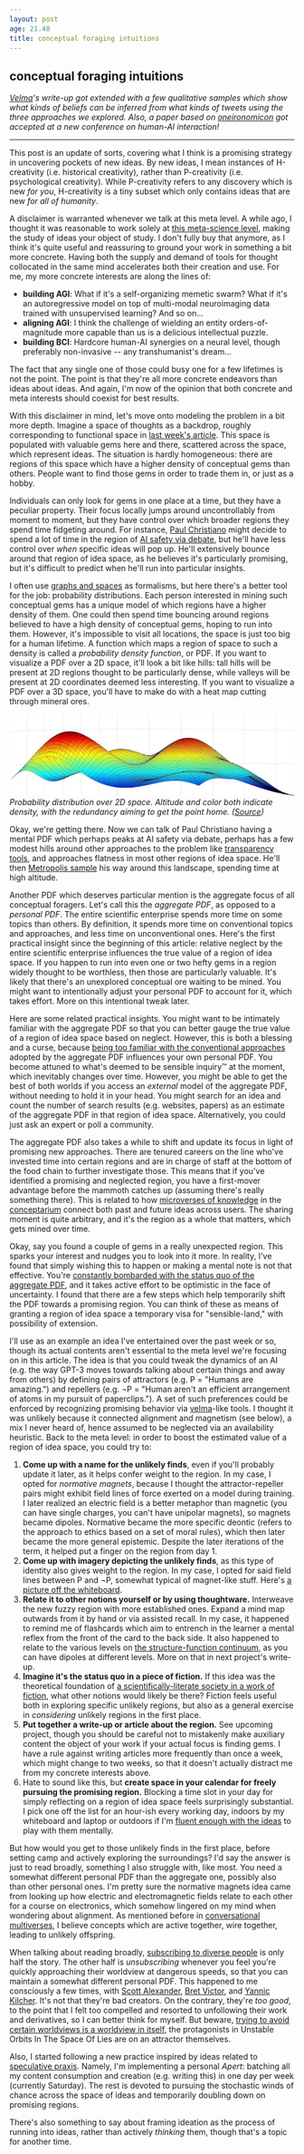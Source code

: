 ```yaml
---
layout: post
age: 21.48
title: conceptual foraging intuitions
---
```


## conceptual foraging intuitions

_[Velma](/thoughtware/velma)'s write-up got extended with a few qualitative samples which show what kinds of beliefs can be inferred from what kinds of tweets using the three approaches we explored. Also, a paper based on [oneironomicon](/thoughtware/oneironomicon) got accepted at a new conference on human-AI interaction!_

---

This post is an update of sorts, covering what I think is a promising strategy in uncovering pockets of new ideas. By new ideas, I mean instances of H-creativity (i.e. historical creativity), rather than P-creativity (i.e. psychological creativity). While P-creativity refers to any discovery which is new _for you_, H-creativity is a tiny subset which only contains ideas that are new _for all of humanity_.

A disclaimer is warranted whenever we talk at this meta level. A while ago, I thought it was reasonable to work solely at [this meta-science level](/reflections/long-termist-thoughtware), making the study of ideas your object of study. I don't fully buy that anymore, as I think it's quite useful and reassuring to ground your work in something a bit more concrete. Having both the supply and demand of tools for thought collocated in the same mind accelerates both their creation and use. For me, my more concrete interests are along the lines of:

- **building AGI**: What if it's a self-organizing memetic swarm? What if it's an autoregressive model on top of multi-modal neuroimaging data trained with unsupervised learning? And so on...
- **aligning AGI**: I think the challenge of wielding an entity orders-of-magnitude more capable than us is a delicious intellectual puzzle.
- **building BCI**: Hardcore human-AI synergies on a neural level, though preferably non-invasive -- any transhumanist's dream...

The fact that any single one of those could busy one for a few lifetimes is not the point. The point is that they're all more concrete endeavors than ideas about ideas. And again, I'm now of the opinion that both concrete and meta interests should coexist for best results.

With this disclaimer in mind, let's move onto modeling the problem in a bit more depth. Imagine a space of thoughts as a backdrop, roughly corresponding to functional space in [last week's article](/reflections/structure-and-function). This space is populated with valuable gems here and there, scattered across the space, which represent ideas. The situation is hardly homogeneous: there are regions of this space which have a higher density of conceptual gems than others. People want to find those gems in order to trade them in, or just as a hobby.

Individuals can only look for gems in one place at a time, but they have a peculiar property. Their focus locally jumps around uncontrollably from moment to moment, but they have control over which broader regions they spend time fidgeting around. For instance, [Paul Christiano](https://paulfchristiano.com/blogs/) might decide to spend a lot of time in the region of [AI safety via debate](https://arxiv.org/abs/1805.00899), but he'll have less control over _when_ specific ideas will pop up. He'll extensively bounce around that region of idea space, as he believes it's particularly promising, but it's difficult to predict when he'll run into particular insights.

I often use [graphs and spaces](/reflections/of-graphs-and-spaces) as formalisms, but here there's a better tool for the job: probability distributions. Each person interested in mining such conceptual gems has a unique model of which regions have a higher density of them. One could then spend time bouncing around regions believed to have a high density of conceptual gems, hoping to run into them. However, it's impossible to visit all locations, the space is just too big for a human lifetime. A function which maps a region of space to such a density is called a _probability density function_, or PDF. If you want to visualize a PDF over a 2D space, it'll look a bit like hills: tall hills will be present at 2D regions thought to be particularly dense, while valleys will be present at 2D coordinates deemed less interesting. If you want to visualize a PDF over a 3D space, you'll have to make do with a heat map cutting through mineral ores.

![](/assets/img/pdf.jpg)
_Probability distribution over 2D space. Altitude and color both indicate density, with the redundancy aiming to get the point home. ([Source](https://lannyland.blogspot.com/2009/04/how-to-find-all-modes-of-3d-probability.html))_

Okay, we're getting there. Now we can talk of Paul Christiano having a mental PDF which perhaps peaks at AI safety via debate, perhaps has a few modest hills around other approaches to the problem like [transparency tools](https://ai-alignment.com/eliciting-latent-knowledge-f977478608fc), and approaches flatness in most other regions of idea space. He'll then [Metropolis sample](https://en.wikipedia.org/wiki/Metropolis%E2%80%93Hastings_algorithm) his way around this landscape, spending time at high altitude.

Another PDF which deserves particular mention is the aggregate focus of all conceptual foragers. Let's call this the _aggregate PDF_, as opposed to a _personal PDF_. The entire scientific enterprise spends more time on some topics than others. By definition, it spends more time on conventional topics and approaches, and less time on unconventional ones. Here's the first practical insight since the beginning of this article: relative neglect by the entire scientific enterprise influences the true value of a region of idea space. If you happen to run into even one or two hefty gems in a region widely thought to be worthless, then those are particularly valuable. It's likely that there's an unexplored conceptual ore waiting to be mined. You might want to intentionally adjust your personal PDF to account for it, which takes effort. More on this intentional tweak later.

Here are some related practical insights. You might want to be intimately familiar with the aggregate PDF so that you can better gauge the true value of a region of idea space based on neglect. However, this is both a blessing and a curse, because [being too familiar with the conventional approaches](/reflections/collision-of-familiarities) adopted by the aggregate PDF influences your own personal PDF. You become attuned to what's deemed to be sensible inquiry™ at the moment, which inevitably changes over time. However, you might be able to get the best of both worlds if you access an _external_ model of the aggregate PDF, without needing to hold it in your head. You might search for an idea and count the number of search results (e.g. websites, papers) as an estimate of the aggregate PDF in that region of idea space. Alternatively, you could just ask an expert or poll a community.

The aggregate PDF also takes a while to shift and update its focus in light of promising new approaches. There are tenured careers on the line who've invested time into certain regions and are in charge of staff at the bottom of the food chain to further investigate those. This means that if you've identified a promising and neglected region, you have a first-mover advantage before the mammoth catches up (assuming there's really something there). This is related to how [microverses of knowledge](/reflections/sharing-searches) in the [conceptarium](/thoughtware/conceptarium) connect both past and future ideas across users. The sharing moment is quite arbitrary, and it's the region as a whole that matters, which gets mined over time.

Okay, say you found a couple of gems in a really unexpected region. This sparks your interest and nudges you to look into it more. In reality, I've found that simply wishing this to happen or making a mental note is not that effective. You're [constantly bombarded with the status quo of the aggregate PDF](/reflections/infosphere-megastructures), and it takes active effort to be optimistic in the face of uncertainty. I found that there are a few steps which help temporarily shift the PDF towards a promising region. You can think of these as means of granting a region of idea space a temporary visa for "sensible-land," with possibility of extension.

I'll use as an example an idea I've entertained over the past week or so, though its actual contents aren't essential to the meta level we're focusing on in this article. The idea is that you could tweak the dynamics of an AI (e.g. the way GPT-3 moves towards talking about certain things and away from others) by defining pairs of attractors (e.g. P = "Humans are amazing.") and repellers (e.g. ¬P = "Human aren't an efficient arrangement of atoms in my pursuit of paperclips."). A set of such preferences could be enforced by recognizing promising behavior via [velma](/thoughtware/velma)-like tools. I thought it was unlikely because it connected alignment and magnetism (see below), a mix I never heard of, hence assumed to be neglected via an availability heuristic. Back to the meta level: in order to boost the estimated value of a region of idea space, you could try to:

1. **Come up with a name for the unlikely finds**, even if you'll probably update it later, as it helps confer weight to the region. In my case, I opted for _normative magnets_, because I thought the attractor-repeller pairs might exhibit field lines of force exerted on a model during training. I later realized an electric field is a better metaphor than magnetic (you can have single charges, you can't have unipolar magnets), so magnets became dipoles. Normative became the more specific deontic (refers to the approach to ethics based on a set of moral rules), which then later became the more general epistemic. Despite the later iterations of the term, it helped put a finger on the region from day 1.
2. **Come up with imagery depicting the unlikely finds**, as this type of identity also gives weight to the region. In my case, I opted for said field lines between P and ¬P, somewhat typical of magnet-like stuff. Here's [a picture off the whiteboard](/assets/img/magnets.jpg).
3. **Relate it to other notions yourself or by using thoughtware.** Interweave the new fuzzy region with more established ones. Expand a mind map outwards from it by hand or via assisted recall. In my case, it happened to remind me of flashcards which aim to entrench in the learner a mental reflex from the front of the card to the back side. It also happened to relate to the various levels on [the structure-function continuum](/reflections/structure-and-function), as you can have dipoles at different levels. More on that in next project's write-up.
4. **Imagine it's the status quo in a piece of fiction.** If this idea was the theoretical foundation of [a scientifically-literate society in a work of fiction](/reflections/speculative-praxis), what other notions would likely be there? Fiction feels useful both in exploring specific unlikely regions, but also as a general exercise in _considering_ unlikely regions in the first place.
5. **Put together a write-up or article about the region.** See upcoming project, though you should be careful not to mistakenly make auxiliary content the object of your work if your actual focus is finding gems. I have a rule against writing articles more frequently than once a week, which might change to two weeks, so that it doesn't actually distract me from my concrete interests above.
6. Hate to sound like this, but **create space in your calendar for freely pursuing the promising region.** Blocking a time slot in your day for simply reflecting on a region of idea space feels surprisingly substantial. I pick one off the list for an hour-ish every working day, indoors by my whiteboard and laptop or outdoors if I'm [fluent enough with the ideas](/reflections/collision-of-familiarities) to play with them mentally.

But how would you get to those unlikely finds in the first place, before setting camp and actively exploring the surroundings? I'd say the answer is just to read broadly, something I also struggle with, like most. You need a somewhat different personal PDF than the aggregate one, possibly also than other personal ones. I'm pretty sure the normative magnets idea came from looking up how electric and electromagnetic fields relate to each other for a course on electronics, which somehow lingered on my mind when wondering about alignment. As mentioned before in [conversational multiverses](/reflections/conversational-multiverses), I believe concepts which are active together, wire together, leading to unlikely offspring.

When talking about reading broadly, [subscribing to diverse people](/reflections/societies-of-representations) is only half the story. The other half is _unsubscribing_ whenever you feel you're quickly approaching their worldview at dangerous speeds, so that you can maintain a somewhat different personal PDF. This happened to me consciously a few times, with [Scott Alexander](https://astralcodexten.substack.com/), [Bret Victor](http://worrydream.com/), and [Yannic Kilcher](https://www.youtube.com/c/YannicKilcher). It's not that they're bad creators. On the contrary, they're _too good_, to the point that I felt too compelled and resorted to unfollowing their work and derivatives, so I can better think for myself. But beware, [trying to avoid certain worldviews is a worldview in itself](/reflections/navigating-ideology), the protagonists in Unstable Orbits In The Space Of Lies are on an attractor themselves.

Also, I started following a new practice inspired by ideas related to [speculative praxis](/reflections/speculative-praxis). Namely, I'm implementing a personal _Apert_: batching all my content consumption and creation (e.g. writing this) in one day per week (currently Saturday). The rest is devoted to pursuing the stochastic winds of chance across the space of ideas and temporarily doubling down on promising regions.

There's also something to say about framing ideation as the process of running into ideas, rather than actively _thinking_ them, though that's a topic for another time.
